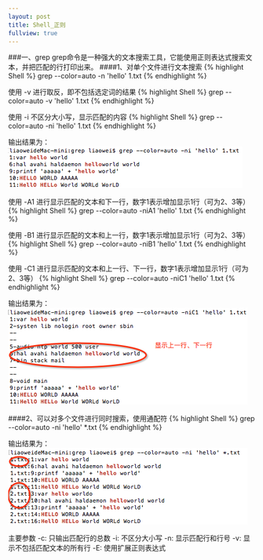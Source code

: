 ```yaml
---
layout: post
title: Shell_正则
fullview: true
---
```


###一、grep
grep命令是一种强大的文本搜索工具，它能使用正则表达式搜索文本，并把匹配的行打印出来。
####1、对单个文件进行文本搜索
{% highlight Shell %}
grep --color=auto -n 'hello' 1.txt
{% endhighlight %}

使用 -v 进行取反，即不包括选定词的结果
{% highlight Shell %}
grep --color=auto -v 'hello' 1.txt
{% endhighlight %}

使用 -i 不区分大小写，显示匹配的内容
{% highlight Shell %}
grep --color=auto -ni 'hello' 1.txt
{% endhighlight %}

输出结果为：
![output_0](/assets/posts/shell_grep/shell_grep1.png)

使用 -A1 进行显示匹配的文本和下一行，数字1表示增加显示1行（可为2、3等）
{% highlight Shell %}
grep --color=auto -niA1 'hello' 1.txt
{% endhighlight %}

使用 -B1 进行显示匹配的文本和上一行，数字1表示增加显示1行（可为2、3等）
{% highlight Shell %}
grep --color=auto -niB1 'hello' 1.txt
{% endhighlight %}

使用 -C1 进行显示匹配的文本和上一行、下一行，数字1表示增加显示1行（可为2、3等）
{% highlight Shell %}
grep --color=auto -niC1 'hello' 1.txt
{% endhighlight %}

输出结果为：
![output_0](/assets/posts/shell_grep/shell_grep2.png)

####2、可以对多个文件进行同时搜索，使用通配符
{% highlight Shell %}
grep --color=auto -ni 'hello' *.txt
{% endhighlight %}

输出结果为：
![output_0](/assets/posts/shell_grep/shell_grep3.png)

主要参数
-c: 只输出匹配行的总数
-i: 不区分大小写
-n: 显示匹配行和行号
-v: 显示不包括匹配文本的所有行
-E: 使用扩展正则表达式
